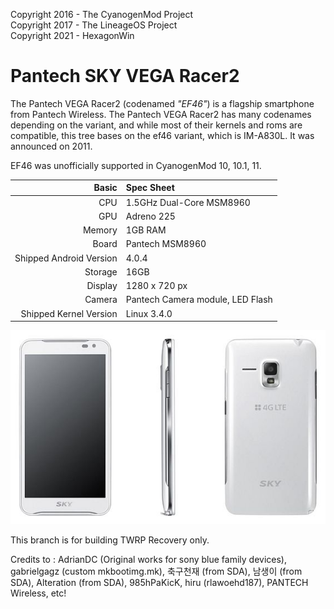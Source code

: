 Copyright 2016 - The CyanogenMod Project  
Copyright 2017 - The LineageOS Project  
Copyright 2021 - HexagonWin

Pantech SKY VEGA Racer2
=============

The Pantech VEGA Racer2 (codenamed _"EF46"_) is a flagship smartphone from Pantech Wireless.
The Pantech VEGA Racer2 has many codenames depending on the variant, and while most of their kernels and roms are compatible, this tree bases on the ef46 variant, which is IM-A830L.
It was announced on 2011.

EF46 was unofficially supported in CyanogenMod 10, 10.1, 11.

Basic   | Spec Sheet
-------:|:-------------------------
CPU     | 1.5GHz Dual-Core MSM8960
GPU     | Adreno 225
Memory  | 1GB RAM
Board   | Pantech MSM8960
Shipped Android Version | 4.0.4
Storage | 16GB
Display | 1280 x 720 px
Camera  | Pantech Camera module, LED Flash
Shipped Kernel Version | Linux 3.4.0

![SKY VEGA Racer2](https://github.com/HexagonWin/twrp_device_pantech_ef46/blob/android-5.1/device.jpeg)

This branch is for building TWRP Recovery only.

Credits to : AdrianDC (Original works for sony blue family devices), gabrielgagz (custom mkbootimg.mk), 축구천재 (from SDA), 남생이 (from SDA), Alteration (from SDA), 985hPaKicK, hiru (rlawoehd187), PANTECH Wireless, etc!
